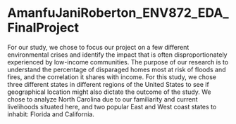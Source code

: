 # AmanfuJaniRoberton_ENV872_EDA_FinalProject
For our study, we chose to focus our project on a few different environmental crises and identify the impact that is often disproportionately experienced by low-income communities. The purpose of our research is to understand the percentage of disparaged homes most at risk of floods and fires, and the correlation it shares with income. For this study, we chose three different states in different regions of the United States to see if geographical location might also dictate the outcome of the study. We chose to analyze North Carolina due to our familiarity and current livelihoods situated here, and two popular East and West coast states to inhabit: Florida and California. 
